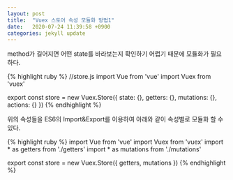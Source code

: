 ```yaml
---
layout: post
title:  "Vuex 스토어 속성 모듈화 방법1"
date:   2020-07-24 11:39:58 +0900
categories: jekyll update
---
```


method가 길어지면 어떤 state를 바라보는지 확인하기 어렵기 때문에 모듈화가 필요하다.

{% highlight ruby %}
//store.js
import Vue from 'vue'
import Vuex from 'vuex'

export const store = new Vuex.Store({
	state: {},
	getters: {},
	mutations: {},
	actions: {}
})
{% endhighlight %}

위의 속성들을 ES6의 Import&Export를 이용하여 아래와 같이 속성별로 모듈화 할 수 있다. 

{% highlight ruby %}
import Vue from 'vue'
import Vuex from 'vuex'
import * as getters from './getters'
import * as mutations from './mutations'

export const store = new Vuex.Store({
	getters,
	mutations
})
{% endhighlight %}
